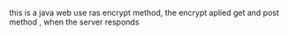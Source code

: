 this is a java web use ras  encrypt method, the encrypt aplied get and post method , when the server responds
